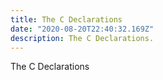 ```yaml
---
title: The C Declarations
date: "2020-08-20T22:40:32.169Z"
description: The C Declarations.
---
```


The C Declarations
